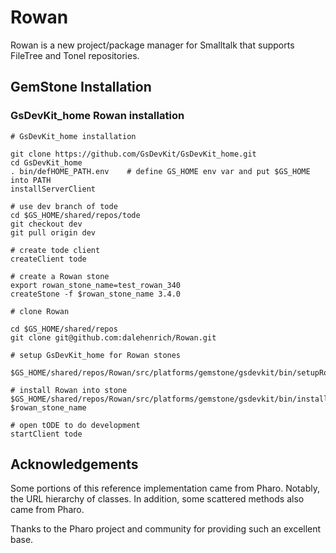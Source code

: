 # Rowan

Rowan is a new project/package manager for Smalltalk that supports FileTree and Tonel repositories.
 
## GemStone Installation

### GsDevKit_home Rowan installation

```
# GsDevKit_home installation

git clone https://github.com/GsDevKit/GsDevKit_home.git
cd GsDevKit_home
. bin/defHOME_PATH.env    # define GS_HOME env var and put $GS_HOME into PATH
installServerClient

# use dev branch of tode
cd $GS_HOME/shared/repos/tode
git checkout dev
git pull origin dev

# create tode client
createClient tode

# create a Rowan stone
export rowan_stone_name=test_rowan_340
createStone -f $rowan_stone_name 3.4.0

# clone Rowan

cd $GS_HOME/shared/repos
git clone git@github.com:dalehenrich/Rowan.git

# setup GsDevKit_home for Rowan stones

$GS_HOME/shared/repos/Rowan/src/platforms/gemstone/gsdevkit/bin/setupRowanGsDevKit

# install Rowan into stone
$GS_HOME/shared/repos/Rowan/src/platforms/gemstone/gsdevkit/bin/installRowan $rowan_stone_name

# open tODE to do development
startClient tode
```

## Acknowledgements

Some portions of this reference implementation came from Pharo. Notably, the URL hierarchy of classes.
In addition, some scattered methods also came from Pharo.

Thanks to the Pharo project and community for providing such an excellent base.

